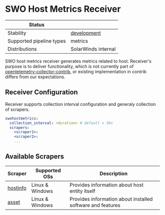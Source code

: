 # SWO Host Metrics Receiver

| Status                   |                      |
| ------------------------ | -------------------- |
| Stability                | [development]        |
| Supported pipeline types | metrics              |
| Distributions            | SolarWinds internal  |

SWO host metrics receiver generates metrics related to host. Receiver's purpose is to deliver functionality, which is not currently part of [opentelemetry-collector-contrib], or existing
implementation in contrib differs from our expectations.

## Receiver Configuration

Receiver supports collection interval configuration and generaly collection of scrapers.

```yaml
swohostmetrics:
  collection_interval: <duration> # default = 30s
  scrapers:
    <scraper1>:
    <scraper2>:
    ...
```

## Available Scrapers

| Scraper      | Supported OSs                | Description                                                 |
| ------------ | ---------------------------- | ----------------------------------------------------------- |
| [hostinfo]   | Linux & Windows              | Provides information about host entity itself               |
| [asset]      | Linux & Windows              | Provides information about installed software and features  |

[development]: https://github.com/open-telemetry/opentelemetry-collector#development
[opentelemetry-collector-contrib]: https://github.com/open-telemetry/opentelemetry-collector-contrib
[hostinfo]: ./internal/scraper/hostinfoscraper/documentation.md
[asset]: ./internal/scraper/assetscraper/documentation.md